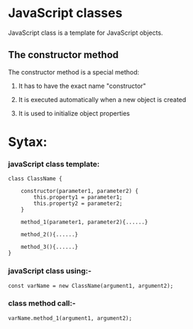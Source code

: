 # JavaScript classes

JavaScript class is a template for JavaScript objects.

## The constructor method
The constructor method is a special method:

1. It has to have the exact name "constructor"

2. It is executed automatically when a new object is created

3. It is used to initialize object properties

# Sytax:

### javaScript class template:

    class ClassName {

        constructor(parameter1, parameter2) {
            this.property1 = parameter1;
            this.property2 = parameter2;
        }

        method_1(parameter1, parameter2){......}

        method_2(){......}

        method_3(){......}
    }


### javaScript class using:-

    const varName = new ClassName(argument1, argument2);


### class method call:-

    varName.method_1(argument1, argument2);

